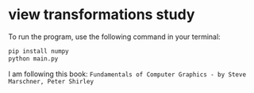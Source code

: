 # view transformations study

To run the program, use the following command in your terminal:

```bash
pip install numpy
python main.py
```

I am following this book: `
Fundamentals of Computer Graphics -
by Steve Marschner, Peter Shirley
`
